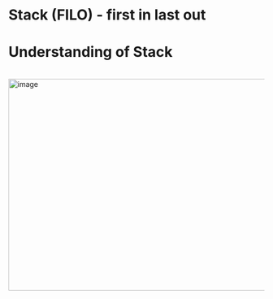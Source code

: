 # Stack (FILO) - first in last out
# Understanding of Stack
<br>
<img width="696" height="417" alt="image" src="https://github.com/user-attachments/assets/b3544fbe-bff6-4f35-95c7-4a0ec57de4dc" />

